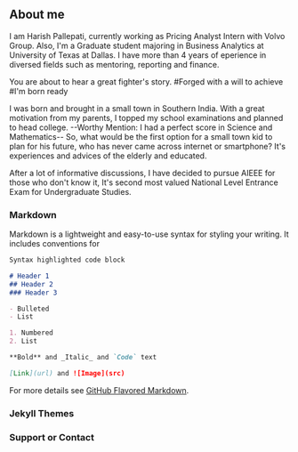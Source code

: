 ## About me 

I am Harish Pallepati, currently working as Pricing Analyst Intern with Volvo Group. Also, I'm a Graduate student majoring in Business Analytics at University of Texas at Dallas. I have more than 4 years of eperience in diversed fields such as mentoring, reporting and finance.

You are about to hear a great fighter's story. #Forged with a will to achieve #I'm born ready

I was born and brought in a small town in Southern India. With a great motivation from my parents, I topped my school examinations and planned to head college. --Worthy Mention: I had a perfect score in Science and Mathematics-- 
So, what would be the first option for a small town kid to plan for his future, who has never came across internet or smartphone?
It's experiences and advices of the elderly and educated.

After a lot of informative discussions, I have decided to pursue AIEEE for those who don't know it, It's second most valued National Level Entrance Exam for Undergraduate Studies.


### Markdown

Markdown is a lightweight and easy-to-use syntax for styling your writing. It includes conventions for

```markdown
Syntax highlighted code block

# Header 1
## Header 2
### Header 3

- Bulleted
- List

1. Numbered
2. List

**Bold** and _Italic_ and `Code` text

[Link](url) and ![Image](src)
```

For more details see [GitHub Flavored Markdown](https://guides.github.com/features/mastering-markdown/).

### Jekyll Themes


### Support or Contact


